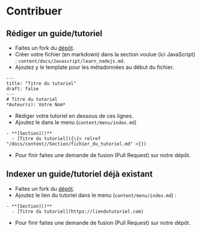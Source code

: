 # Contribuer

## Rédiger un guide/tutoriel

* Faites un fork du [dépôt](https://github.com/open-incubator/wiki).
* Créer votre fichier (en markdown) dans la section voulue (ici JavaScript) : `content/docs/Javascript/learn_nodejs.md`.
* Ajoutez y le template pour les métadonnées au début du fichier.
```
---
title: "Titre du tutoriel"
draft: false
---
# Titre du tutoriel
*Auteur(s): Votre Nom*
```
* Rédiger votre tutoriel en dessous de ces lignes.
* Ajoutez le dans le menu (`content/menu/index.md`)
```
- **[Section]()**
  - [Titre du tutoriel]({\{< relref "/docs/content//Section/fichier_du_tutoriel.md" >}})
```
* Pour finir faites une demande de fusion (Pull Request) sur notre dépôt.

## Indexer un guide/tutoriel déjà existant

* Faites un fork du [dépôt](https://github.com/open-incubator/wiki).
* Ajoutez le lien du tutoriel dans le menu (`content/menu/index.md`) :
```
- **[Section]()**
  - [Titre du tutoriel](https://liendututoriel.com)
```
* Pour finir faites une demande de fusion (Pull Request) sur notre dépôt.

